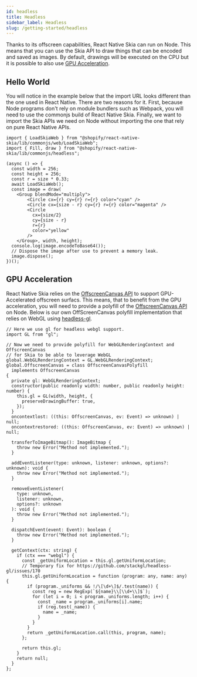 ```yaml
---
id: headless
title: Headless
sidebar_label: Headless
slug: /getting-started/headless
---
```


Thanks to its offscreen capabilities, React Native Skia can run on Node.
This means that you can use the Skia API to draw things that can be encoded and saved as images.
By default, drawings will be executed on the CPU but it is possible to also use [GPU Acceleration](#gpu-acceleration).

## Hello World

You will notice in the example below that the import URL looks different than the one used in React Native. There are two reasons for it. First, because Node programs don't rely on module bundlers such as Webpack, you will need to use the commonjs build of React Native Skia. Finally, we want to import the Skia APIs we need on Node without importing the one that rely on pure React Native APIs.

```tsx
import { LoadSkiaWeb } from "@shopify/react-native-skia/lib/commonjs/web/LoadSkiaWeb";
import { Fill, draw } from "@shopify/react-native-skia/lib/commonjs/headless";

(async () => {
  const width = 256;
  const height = 256;
  const r = size * 0.33;
  await LoadSkiaWeb();
  const image = draw(
    <Group blendMode="multiply">
        <Circle cx={r} cy={r} r={r} color="cyan" />
        <Circle cx={size - r} cy={r} r={r} color="magenta" />
        <Circle
          cx={size/2}
          cy={size - r}
          r={r}
          color="yellow"
        />
    </Group>, width, height);
  console.log(image.encodeToBase64());
  // Dispose the image after use to prevent a memory leak.
  image.dispose();
})();
```

## GPU Acceleration

React Native Skia relies on the [OffscreenCanvas API](https://developer.mozilla.org/en-US/docs/Web/API/OffscreenCanvas) to support GPU-Accelerated offscreen surfacs.
This means, that to benefit from the GPU acceleration, you will need to provide a polyfill of the [OffscreenCanvas API](https://developer.mozilla.org/en-US/docs/Web/API/OffscreenCanvas) on Node.
Below is our own OffScreenCanvas polyfill implementation that relies on WebGL using [headless-gl](https://github.com/stackgl/headless-gl).

```tsx
// Here we use gl for headless webgl support.
import GL from "gl";

// Now we need to provide polyfill for WebGLRenderingContext and OffscreenCanvas 
// for Skia to be able to leverage WebGL
global.WebGLRenderingContext = GL.WebGLRenderingContext;
global.OffscreenCanvas = class OffscreenCanvasPolyfill
  implements OffscreenCanvas
{
  private gl: WebGLRenderingContext;
  constructor(public readonly width: number, public readonly height: number) {
    this.gl = GL(width, height, {
      preserveDrawingBuffer: true,
    });
  }
  oncontextlost: ((this: OffscreenCanvas, ev: Event) => unknown) | null;
  oncontextrestored: ((this: OffscreenCanvas, ev: Event) => unknown) | null;

  transferToImageBitmap(): ImageBitmap {
    throw new Error("Method not implemented.");
  }

  addEventListener(type: unknown, listener: unknown, options?: unknown): void {
    throw new Error("Method not implemented.");
  }

  removeEventListener(
    type: unknown,
    listener: unknown,
    options?: unknown
  ): void {
    throw new Error("Method not implemented.");
  }

  dispatchEvent(event: Event): boolean {
    throw new Error("Method not implemented.");
  }

  getContext(ctx: string) {
    if (ctx === "webgl") {
      const _getUniformLocation = this.gl.getUniformLocation;
      // Temporary fix for https://github.com/stackgl/headless-gl/issues/170
      this.gl.getUniformLocation = function (program: any, name: any) {
        if (program._uniforms && !/\[\d+\]$/.test(name)) {
          const reg = new RegExp(`${name}\\[\\d+\\]$`);
          for (let i = 0; i < program._uniforms.length; i++) {
            const _name = program._uniforms[i].name;
            if (reg.test(_name)) {
              name = _name;
            }
          }
        }
        return _getUniformLocation.call(this, program, name);
      };

      return this.gl;
    }
    return null;
  }
};
```
